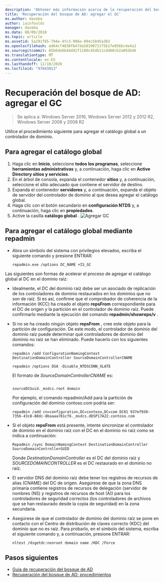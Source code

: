 ```yaml
---
description: 'Obtener más información acerca de la recuperación del bosque de AD: agregar el GC'
title: 'Recuperación del bosque de AD: agregar el GC'
ms.author: daveba
author: iainfoulds
manager: daveba
ms.date: 08/09/2018
ms.topic: article
ms.assetid: 5a291f65-794e-4fc3-996e-094c5845a383
ms.openlocfilehash: ed64cf4830fb47da58190721f5b1fe056bc4e4a2
ms.sourcegitcommit: 65b6de6b44d41f1180c45db11cdd60cb2a093b46
ms.translationtype: MT
ms.contentlocale: es-ES
ms.lasthandoff: 12/10/2020
ms.locfileid: "97043013"
---
```

# <a name="ad-forest-recovery---adding-the-gc"></a>Recuperación del bosque de AD: agregar el GC

>Se aplica a: Windows Server 2016, Windows Server 2012 y 2012 R2, Windows Server 2008 y 2008 R2

Utilice el procedimiento siguiente para agregar el catálogo global a un controlador de dominio.

## <a name="to-add-the-global-catalog"></a>Para agregar el catálogo global

1. Haga clic en **Inicio**, seleccione **todos los programas**, seleccione **herramientas administrativas** y, a continuación, haga clic en **Active Directory sitios y servicios**.
2. En el árbol de consola, expanda el contenedor **sitios** y, a continuación, seleccione el sitio adecuado que contiene el servidor de destino.
3. Expanda el contenedor **servidores** y, a continuación, expanda el objeto de servidor del controlador de dominio al que desea agregar el catálogo global.
4. Haga clic con el botón secundario en **configuración NTDS** y, a continuación, haga clic en **propiedades**.
5. Active la casilla **catálogo global** .
![Agregar GC](media/AD-Forest-Recovery-Add-GC/addgc1.png)

## <a name="to-add-the-global-catalog-using-repadmin"></a>Para agregar el catálogo global mediante repadmin

- Abra un símbolo del sistema con privilegios elevados, escriba el siguiente comando y presione ENTRAR:

   ```
   repadmin.exe /options DC_NAME +IS_GC
   ```

Las siguientes son formas de acelerar el proceso de agregar el catálogo global al DC en el dominio raíz:

- Idealmente, el DC del dominio raíz debe ser un asociado de replicación de los controladores de dominio restaurados en los dominios que no son de raíz. Si es así, confirme que el comprobador de coherencia de la información (KCC) ha creado el objeto **repsFrom** correspondiente para el DC de origen y la partición en el controlador de dominio raíz. Puede confirmarlo mediante la ejecución del comando **repadmin/showreps/v** .

- Si no se ha creado ningún objeto **repsFrom** , cree este objeto para la partición de configuración. De este modo, el controlador de dominio del dominio raíz puede determinar qué controladores de dominio del dominio no raíz se han eliminado. Puede hacerlo con los siguientes comandos:

   ```
   repadmin /add ConfigurationNamingContext DestinationDomainController SourceDomainControllerCNAME
   ```

   ```
   repadmin /options DSA -Disable_NTDSCONN_XLATE
   ```

   El formato de *SourceDomainControllerCNAME* es:

   ```

   sourceDCGuid._msdcs.root domain
   ```

   Por ejemplo, el comando repadmin/Add para la partición de configuración del dominio contoso.com podría ser:

   ```
   repadmin /add cn=configuration,DC=contoso,DC=com DC01 937ef930-7356-43c8-88dc-8baaaa781cf6._msdcs.dDSP17A22.contoso.com
   ```

- Si el objeto **repsFrom** está presente, intente sincronizar el controlador de dominio en el dominio raíz con el DC en el dominio no raíz como se indica a continuación:

   ```
   Repadmin /sync DomainNamingContext DestinationDomainController SourceDomainControllerGUID
   ```

   Donde *DestinationDomainController* es el DC del dominio raíz y *SOURCEDOMAINCONTROLLER* es el DC restaurado en el dominio no raíz.

- El servidor DNS del dominio raíz debe tener los registros de recursos de alias (CNAME) del DC de origen. Asegúrese de que la zona DNS primaria contiene registros de recursos de delegación (servidor de nombres (NS) y registros de recursos de host (A)) para los controladores de seguridad correctos (los controladores de archivos que se han restaurado desde la copia de seguridad) en la zona secundaria.
- Asegúrese de que el controlador de dominio del dominio raíz se pone en contacto con el Centro de distribución de claves correcto (KDC) del dominio que no es raíz. Para probarlo, en el símbolo del sistema, escriba el siguiente comando y, a continuación, presione ENTRAR:

   ```
   nltest /dsgetdc:nonroot domain name /KDC /Force
   ```

## <a name="next-steps"></a>Pasos siguientes

- [Guía de recuperación del bosque de AD](AD-Forest-Recovery-Guide.md)
- [Recuperación del bosque de AD: procedimientos](AD-Forest-Recovery-Procedures.md)
